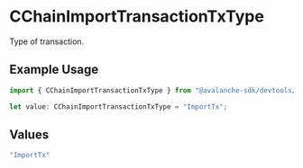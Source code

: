 # CChainImportTransactionTxType

Type of transaction.

## Example Usage

```typescript
import { CChainImportTransactionTxType } from "@avalanche-sdk/devtools/models/components";

let value: CChainImportTransactionTxType = "ImportTx";
```

## Values

```typescript
"ImportTx"
```
